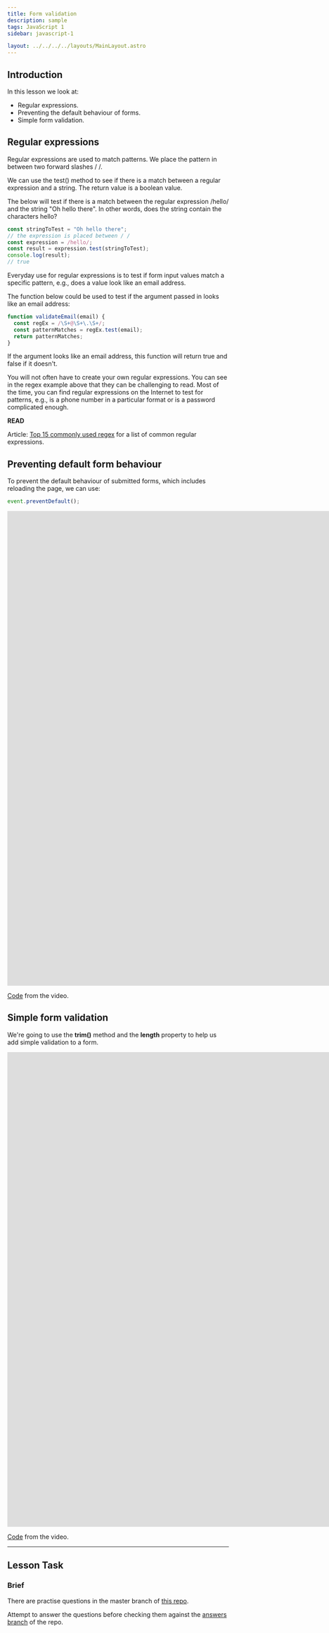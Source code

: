```yaml
---
title: Form validation
description: sample
tags: JavaScript 1
sidebar: javascript-1

layout: ../../../../layouts/MainLayout.astro
---
```


## Introduction

In this lesson we look at:

- Regular expressions.
- Preventing the default behaviour of forms.
- Simple form validation.

## Regular expressions

Regular expressions are used to match patterns. We place the pattern in between two forward slashes / /.

We can use the test() method to see if there is a match between a regular expression and a string. The return value is a boolean value.

The below will test if there is a match between the regular expression /hello/ and the string "Oh hello there". In other words, does the string contain the characters hello?

```js
const stringToTest = "Oh hello there";
// the expression is placed between / /
const expression = /hello/;
const result = expression.test(stringToTest);
console.log(result);
// true
```

Everyday use for regular expressions is to test if form input values match a specific pattern, e.g., does a value look like an email address.

The function below could be used to test if the argument passed in looks like an email address:

```js
function validateEmail(email) {
  const regEx = /\S+@\S+\.\S+/;
  const patternMatches = regEx.test(email);
  return patternMatches;
}
```

If the argument looks like an email address, this function will return true and false if it doesn't.

You will not often have to create your own regular expressions. You can see in the regex example above that they can be challenging to read. Most of the time, you can find regular expressions on the Internet to test for patterns, e.g., is a phone number in a particular format or is a password complicated enough.

**READ**

Article: [Top 15 commonly used regex](https://digitalfortress.tech/tips/top-15-commonly-used-regex/) for a list of common regular expressions.

## Preventing default form behaviour

To prevent the default behaviour of submitted forms, which includes reloading the page, we can use:

```js
event.preventDefault();
```

<iframe src="https://player.vimeo.com/video/453361604?h=765aa36966&amp;badge=0&amp;autopause=0&amp;player_id=0&amp;app_id=58479" width="2560" height="1080" frameborder="0" allow="autoplay; fullscreen; picture-in-picture" allowfullscreen title="Preventing the default behaviour of a form"></iframe>
 
[Code](https://github.com/NoroffFEU/submit-event-preventDefault) from the video.

## Simple form validation

We're going to use the **trim()** method and the **length** property to help us add simple validation to a form.

<iframe src="https://player.vimeo.com/video/453789618?h=501a1e3296&amp;badge=0&amp;autopause=0&amp;player_id=0&amp;app_id=58479" width="2560" height="1080" frameborder="0" allow="autoplay; fullscreen; picture-in-picture" allowfullscreen title="Simple form validation"></iframe>

[Code](https://github.com/NoroffFEU/simple-form-validation) from the video.

<hr>

## Lesson Task

### Brief

There are practise questions in the master branch of [this repo](https://github.com/NoroffFEU/lesson-task-js1-module4-lesson4).

Attempt to answer the questions before checking them against the [answers branch](https://github.com/NoroffFEU/lesson-task-js1-module4-lesson4/tree/answers) of the repo.
